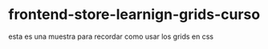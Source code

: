 ﻿# frontend-store-learnign-grids-curso

esta es una muestra para recordar como usar los grids en css
